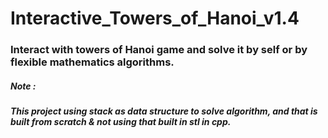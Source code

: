 # Interactive_Towers_of_Hanoi_v1.4
### Interact with towers of Hanoi game and solve it by self or by flexible mathematics algorithms.
##### Note :
##### This project using stack as data structure to solve algorithm, and that is built from scratch & not using <stack> that built in stl in cpp.

